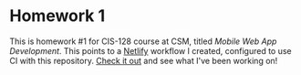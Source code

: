 # Homework 1

This is homework #1 for CIS-128 course at CSM, titled _Mobile Web App Development_. This points to a [Netlify](https://www.netlify.com) workflow I created, configured to use CI with this repository. [Check it out](https://vigorous-lichterman-1693ae.netlify.com/) and see what I've been working on!
